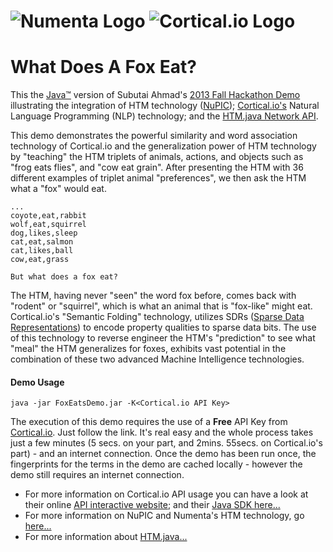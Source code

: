 # ![Numenta Logo](http://numenta.org/images/numenta-icon128.png) ![Cortical.io Logo](https://avatars0.githubusercontent.com/u/7721887?v=3&amp;s=200)
# What Does A Fox Eat?

This the [Java™](http://www.oracle.com/technetwork/java/javase/overview/java8-2100321.html) version of Subutai Ahmad's [2013 Fall Hackathon Demo](http://numenta.org/blog/2013/11/06/2013-fall-hackathon-outcome.html#fox) illustrating the 
integration of HTM technology ([NuPIC](https://github.com/numenta/nupic)); [Cortical.io's](http://www.cortical.io/technology.html) Natural Language Programming (NLP)
technology; and the [HTM.java Network API](http://numenta.org/blog/2015/06/08/htm-java-receives-new-network-api.html).

This demo demonstrates the powerful similarity and word association technology of
Cortical.io and the generalization power of HTM technology by "teaching" the HTM triplets
of animals, actions, and objects such as "frog eats flies", and "cow eat grain". After
presenting the HTM with 36 different examples of triplet animal "preferences", we then
ask the HTM what a "fox" would eat.
```
...
coyote,eat,rabbit
wolf,eat,squirrel
dog,likes,sleep
cat,eat,salmon
cat,likes,ball
cow,eat,grass

But what does a fox eat?  
```

The HTM, having never "seen" the word fox before, comes back with "rodent" or "squirrel",
which is what an animal that is "fox-like" might eat. Cortical.io's "Semantic Folding" 
technology, utilizes SDRs ([Sparse Data Representations](http://www.cortical.io/technology_representations.html)) to encode property qualities to
sparse data bits. The use of this technology to reverse engineer the HTM's "prediction"
to see what "meal" the HTM generalizes for foxes, exhibits vast potential in the combination
of these two advanced Machine Intelligence technologies.

#### Demo Usage
```
java -jar FoxEatsDemo.jar -K<Cortical.io API Key>
```

The execution of this demo requires the use of a **Free** API Key from [Cortical.io](http://www.cortical.io/resources_apikey.html). Just follow the link. It's real easy and the whole process takes just a few minutes (5 secs. on your part, and 2mins. 55secs. on Cortical.io's part) - and an internet connection. Once the demo has been run once, the fingerprints for the terms in the demo are cached locally - however the demo still requires an internet connection.

* For more information on Cortical.io API usage you can have a look at their online [API interactive website](http://api.cortical.io); and their [Java SDK here...](https://github.com/cortical-io)
* For more information on NuPIC and Numenta's HTM technology, go [here...](http://numenta.org) 
* For more information about [HTM.java...](https://github.com/numenta/htm.java)
